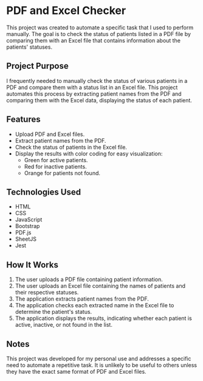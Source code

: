 # PDF and Excel Checker

This project was created to automate a specific task that I used to perform manually. The goal is to check the status of patients listed in a PDF file by comparing them with an Excel file that contains information about the patients' statuses.

## Project Purpose

I frequently needed to manually check the status of various patients in a PDF and compare them with a status list in an Excel file. This project automates this process by extracting patient names from the PDF and comparing them with the Excel data, displaying the status of each patient.

## Features

- Upload PDF and Excel files.
- Extract patient names from the PDF.
- Check the status of patients in the Excel file.
- Display the results with color coding for easy visualization:
  - Green for active patients.
  - Red for inactive patients.
  - Orange for patients not found.

## Technologies Used

- HTML
- CSS
- JavaScript
- Bootstrap
- PDF.js
- SheetJS
- Jest

## How It Works

1. The user uploads a PDF file containing patient information.
2. The user uploads an Excel file containing the names of patients and their respective statuses.
3. The application extracts patient names from the PDF.
4. The application checks each extracted name in the Excel file to determine the patient's status.
5. The application displays the results, indicating whether each patient is active, inactive, or not found in the list.

## Notes

This project was developed for my personal use and addresses a specific need to automate a repetitive task. It is unlikely to be useful to others unless they have the exact same format of PDF and Excel files.
